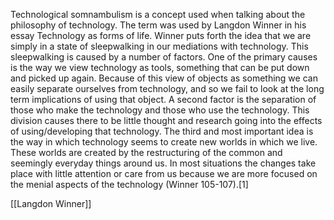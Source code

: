 Technological somnambulism is a concept used when talking about the philosophy of technology. The term was used by Langdon Winner in his essay Technology as forms of life. Winner puts forth the idea that we are simply in a state of sleepwalking in our mediations with technology. This sleepwalking is caused by a number of factors. One of the primary causes is the way we view technology as tools, something that can be put down and picked up again. Because of this view of objects as something we can easily separate ourselves from technology, and so we fail to look at the long term implications of using that object. A second factor is the separation of those who make the technology and those who use the technology. This division causes there to be little thought and research going into the effects of using/developing that technology. The third and most important idea is the way in which technology seems to create new worlds in which we live. These worlds are created by the restructuring of the common and seemingly everyday things around us. In most situations the changes take place with little attention or care from us because we are more focused on the menial aspects of the technology (Winner 105-107).[1] 

[[Langdon Winner]]
